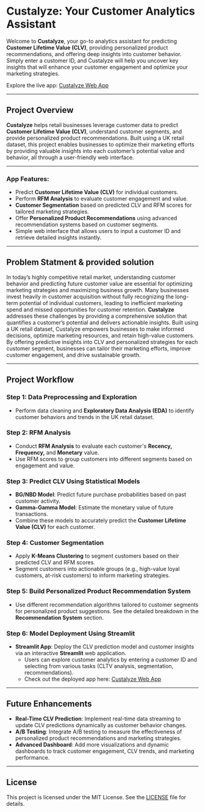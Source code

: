 # **Custalyze: Your Customer Analytics Assistant**

Welcome to **Custalyze**, your go-to analytics assistant for predicting **Customer Lifetime Value (CLV)**, providing personalized product recommendations, and offering deep insights into customer behavior. Simply enter a customer ID, and Custalyze will help you uncover key insights that will enhance your customer engagement and optimize your marketing strategies.

Explore the live app: [Custalyze Web App](https://customer-analytics-assistant-urzknsdg8udnsjm9x4efhd.streamlit.app/)

---

## **Project Overview**

**Custalyze** helps retail businesses leverage customer data to predict **Customer Lifetime Value (CLV)**, understand customer segments, and provide personalized product recommendations. Built using a UK retail dataset, this project enables businesses to optimize their marketing efforts by providing valuable insights into each customer’s potential value and behavior, all through a user-friendly web interface.

---
### **App Features:**
- Predict **Customer Lifetime Value (CLV)** for individual customers.
- Perform **RFM Analysis** to evaluate customer engagement and value.
- **Customer Segmentation** based on predicted CLV and RFM scores for tailored marketing strategies.
- Offer **Personalized Product Recommendations** using advanced recommendation systems based on customer segments.
- Simple web interface that allows users to input a customer ID and retrieve detailed insights instantly.

---

## **Problem Statment & provided solution**

In today’s highly competitive retail market, understanding customer behavior and predicting future customer value are essential for optimizing marketing strategies and maximizing business growth. Many businesses invest heavily in customer acquisition without fully recognizing the long-term potential of individual customers, leading to inefficient marketing spend and missed opportunities for customer retention.
**Custalyze** addresses these challenges by providing a comprehensive solution that quantifies a customer’s potential and delivers actionable insights. Built using a UK retail dataset, Custalyze empowers businesses to make informed decisions, optimize marketing resources, and retain high-value customers. By offering predictive insights into CLV and personalized strategies for each customer segment, businesses can tailor their marketing efforts, improve customer engagement, and drive sustainable growth.

---

## **Project Workflow**

### **Step 1: Data Preprocessing and Exploration**
- Perform data cleaning and **Exploratory Data Analysis (EDA)** to identify customer behaviors and trends in the UK retail dataset.

### **Step 2: RFM Analysis**
- Conduct **RFM Analysis** to evaluate each customer's **Recency, Frequency,** and **Monetary** value.
- Use RFM scores to group customers into different segments based on engagement and value.

### **Step 3: Predict CLV Using Statistical Models**
- **BG/NBD Model**: Predict future purchase probabilities based on past customer activity.
- **Gamma-Gamma Model**: Estimate the monetary value of future transactions.
- Combine these models to accurately predict the **Customer Lifetime Value (CLV)** for each customer.

### **Step 4: Customer Segmentation**
- Apply **K-Means Clustering** to segment customers based on their predicted CLV and RFM scores.
- Segment customers into actionable groups (e.g., high-value loyal customers, at-risk customers) to inform marketing strategies.

### **Step 5: Build Personalized Product Recommendation System**
- Use different recommendation algorithms tailored to customer segments for personalized product suggestions. See the detailed breakdown in the **Recommendation System** section.

### **Step 6: Model Deployment Using Streamlit**
- **Streamlit App**: Deploy the CLV prediction model and customer insights via an interactive **Streamlit** web application.
  - Users can explore customer analytics by entering a customer ID and selecting from various tasks (CLTV analysis, segmentation, recommendations).
  - Check out the deployed app here: [Custalyze Web App](https://customer-analytics-assistant-urzknsdg8udnsjm9x4efhd.streamlit.app/)

---

## **Future Enhancements**

- **Real-Time CLV Prediction**: Implement real-time data streaming to update CLV predictions dynamically as customer behavior changes.
- **A/B Testing**: Integrate A/B testing to measure the effectiveness of personalized product recommendations and marketing strategies.
- **Advanced Dashboard**: Add more visualizations and dynamic dashboards to track customer engagement, CLV trends, and marketing performance.

---

## **License**

This project is licensed under the MIT License. See the [LICENSE](LICENSE) file for details.
